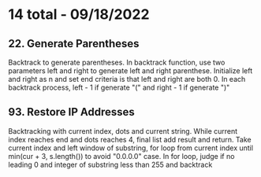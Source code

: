 # 14 total - 09/18/2022

## 22. Generate Parentheses
Backtrack to generate parentheses. In backtrack function, use two parameters left and right to generate left and right parenthese. Initialize left and right as n and set end criteria is that left and right are both 0. In each backtrack process, left - 1 if generate "(" and right - 1 if generate ")"

## 93. Restore IP Addresses
Backtracking with current index, dots and current string. While current index reaches end and dots reaches 4, final list add result and return.
Take current index and left window of substring, for loop from current index until min(cur + 3, s.length()) to avoid "0.0.0.0" case. In for loop, judge if no leading 0 and integer of substring less than 255 and backtrack
